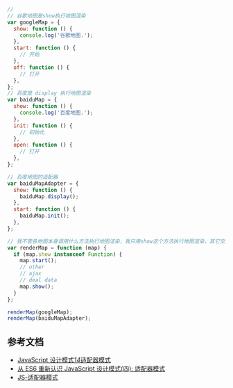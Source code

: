 ```js
//
// 谷歌地图是show执行地图渲染
var googleMap = {
  show: function () {
    console.log('谷歌地图.');
  },
  start: function () {
    // 开始
  },
  off: function () {
    // 打开
  },
};
// 百度是 display 执行地图渲染
var baiduMap = {
  show: function () {
    console.log('百度地图.');
  },
  init: function () {
    // 初始化
  },
  open: function () {
    // 打开
  },
};

// 百度地图的适配器
var baiduMapAdapter = {
  show: function () {
    baiduMap.display();
  },
  start: function () {
    baiduMap.init();
  },
};

// 我不管各地图本身调用什么方法执行地图渲染，我只用show这个方法执行地图渲染，其它交给适配器，这就是适配器模式；
var renderMap = function (map) {
  if (map.show instanceof Function) {
    map.start();
    // other
    // ajax
    // deal data
    map.show();
  }
};

renderMap(googleMap);
renderMap(baiduMapAdapter);
```

## 参考文档

- [JavaScript 设计模式*14*适配器模式](https://www.cnblogs.com/stinchan/p/7065823.html)
- [从 ES6 重新认识 JavaScript 设计模式(四): 适配器模式](https://segmentfault.com/a/1190000015482452)
- [JS-适配器模式](https://juejin.cn/post/7000983516770992158)
